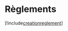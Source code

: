# Règlements

[!include[creationreglement](reglements.creationreglement.autogen.md)]








































































































